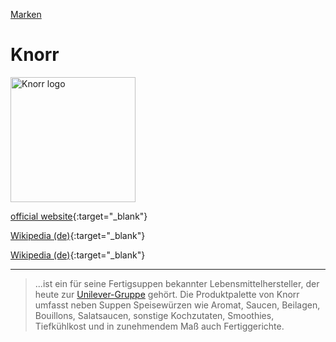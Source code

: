 [Marken](../marken.html)   

# Knorr

<img src="https://upload.wikimedia.org/wikipedia/de/3/33/Logo_Knorr.svg" height="200" alt="Knorr logo">

[official website](http://www.knorr.de/){:target="_blank"}

[Wikipedia (de)](https://de.wikipedia.org/wiki/Knorr_(Lebensmittelhersteller)){:target="_blank"}   

[Wikipedia (de)](https://en.wikipedia.org/wiki/Knorr_(brand)){:target="_blank"}   

---

> ...ist ein für seine Fertigsuppen bekannter Lebensmittelhersteller, der heute zur [Unilever-Gruppe](../konzerne/unilever.html) gehört. Die Produktpalette von Knorr umfasst neben Suppen Speisewürzen wie Aromat, Saucen, Beilagen, Bouillons, Salatsaucen, sonstige Kochzutaten, Smoothies, Tiefkühlkost und in zunehmendem Maß auch Fertiggerichte.
